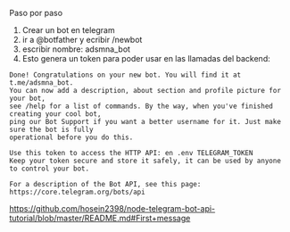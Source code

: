 Paso por paso

1. Crear un bot en telegram
2. ir a @botfather y ecribir /newbot
3. escribir nombre: adsmna_bot
4. Esto genera un token para poder usar en las llamadas del backend:

```
Done! Congratulations on your new bot. You will find it at t.me/adsmna_bot.
You can now add a description, about section and profile picture for your bot,
see /help for a list of commands. By the way, when you've finished creating your cool bot,
ping our Bot Support if you want a better username for it. Just make sure the bot is fully
operational before you do this.

Use this token to access the HTTP API: en .env TELEGRAM_TOKEN
Keep your token secure and store it safely, it can be used by anyone to control your bot.

For a description of the Bot API, see this page: https://core.telegram.org/bots/api
```

https://github.com/hosein2398/node-telegram-bot-api-tutorial/blob/master/README.md#First+message
